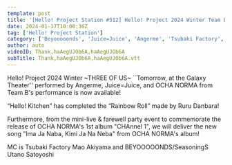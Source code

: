 ```yaml
---
template: post
title: '[Hello! Project Station #512] Hello! Project 2024 Winter Team B “Myouban, Galaxy Gekijou de” / OCHA NORMA “Ima Janakya, Kimi Janakya” / MC: Mao Akiyama, Utano Satoyoshi'
date: 2024-01-17T10:00:36Z
tag: ['Hello! Project Station']
category: ['Beyooooonds', 'Juice=Juice', 'Angerme', 'Tsubaki Factory', 'Ocha Norma']
author: auto 
videoID: Thank,haAegUJOb6A,haAegUJOb6A
subTitle: Thank,haAegUJOb6A,haAegUJOb6A.vtt
---
```

Hello! Project 2024 Winter ~THREE OF US~ ``Tomorrow, at the Galaxy Theater'' performed by Angerme, Juice=Juice, and OCHA NORMA from Team B's performance is now available!

“Hello! Kitchen” has completed the “Rainbow Roll” made by Ruru Danbara!

Furthermore, from the mini-live & farewell party event to commemorate the release of OCHA NORMA's 1st album "CHAnnel 1", we will deliver the new song "Ima Ja Naba, Kimi Ja Na Neba" from OCHA NORMA's album!

MC is Tsubaki Factory Mao Akiyama and BEYOOOOONDS/SeasoningS Utano Satoyoshi